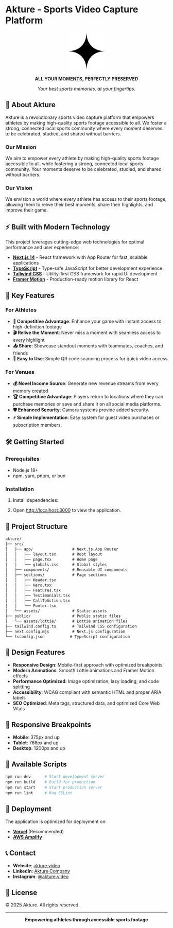 # Akture - Sports Video Capture Platform

<div align="center">
  <img src="src/assets/logo.svg" alt="Akture Logo" width="120" height="120">
  
  **ALL YOUR MOMENTS, PERFECTLY PRESERVED**
  
  *Your best sports memories, at your fingertips.*
</div>

## 🏀 About Akture

Akture is a revolutionary sports video capture platform that empowers athletes
by making high-quality sports footage accessible to all. We foster a strong,
connected local sports community where every moment deserves to be celebrated,
studied, and shared without barriers.

### Our Mission

We aim to empower every athlete by making high-quality sports footage accessible
to all, while fostering a strong, connected local sports community. Your moments
deserve to be celebrated, studied, and shared without barriers.

### Our Vision

We envision a world where every athlete has access to their sports footage,
allowing them to relive their best moments, share their highlights, and improve
their game.

## ⚡ Built with Modern Technology

This project leverages cutting-edge web technologies for optimal performance and
user experience:

- **[Next.js 14](https://nextjs.org/)** - React framework with App Router for
  fast, scalable applications
- **[TypeScript](https://www.typescriptlang.org/)** - Type-safe JavaScript for
  better development experience
- **[Tailwind CSS](https://tailwindcss.com/)** - Utility-first CSS framework for
  rapid UI development
- **[Framer Motion](https://www.framer.com/motion/)** - Production-ready motion
  library for React

## 🚀 Key Features

### For Athletes

- **🎯 Competitive Advantage**: Enhance your game with instant access to
  high-definition footage
- **🎬 Relive the Moment**: Never miss a moment with seamless access to every
  highlight
- **📤 Share**: Showcase standout moments with teammates, coaches, and friends
- **📱 Easy to Use**: Simple QR code scanning process for quick video access

### For Venues

- **💰 Novel Income Source**: Generate new revenue streams from every memory
  created
- **🏆 Competitive Advantage**: Players return to locations where they can
  purchase memories or save and share it on all social media platforms.
- **🛡️ Enhanced Security**: Camera systems provide added security.
- **⚡ Simple Implementation**: Easy system for guest video purchases or
  subscription members.

## 🛠️ Getting Started

### Prerequisites

- Node.js 18+
- npm, yarn, pnpm, or bun

### Installation

1. Install dependencies:

2. Open [http://localhost:3000](http://localhost:3000) to view the application.

## 📁 Project Structure

```
akture/
├── src/
│   ├── app/                 # Next.js App Router
│   │   ├── layout.tsx       # Root layout
│   │   ├── page.tsx         # Home page
│   │   └── globals.css      # Global styles
│   ├── components/          # Reusable UI components
│   ├── sections/            # Page sections
│   │   ├── Header.tsx
│   │   ├── Hero.tsx
│   │   ├── Features.tsx
│   │   ├── Testimonials.tsx
│   │   ├── CallToAction.tsx
│   │   └── Footer.tsx
│   └── assets/              # Static assets
├── public/                  # Public static files
│   └── assets/lottie/       # Lottie animation files
├── tailwind.config.ts       # Tailwind CSS configuration
├── next.config.mjs          # Next.js configuration
└── tsconfig.json           # TypeScript configuration
```

## 🎨 Design Features

- **Responsive Design**: Mobile-first approach with optimized breakpoints
- **Modern Animations**: Smooth Lottie animations and Framer Motion effects
- **Performance Optimized**: Image optimization, lazy loading, and code
  splitting
- **Accessibility**: WCAG compliant with semantic HTML and proper ARIA labels
- **SEO Optimized**: Meta tags, structured data, and optimized Core Web Vitals

## 📱 Responsive Breakpoints

- **Mobile**: 375px and up
- **Tablet**: 768px and up
- **Desktop**: 1200px and up

## 🔧 Available Scripts

```bash
npm run dev      # Start development server
npm run build    # Build for production
npm run start    # Start production server
npm run lint     # Run ESLint
```

## 🚀 Deployment

The application is optimized for deployment on:

- **[Vercel](https://vercel.com/)** (Recommended)
- **[AWS Amplify](https://aws.amazon.com/amplify/)**

## 📞 Contact

- **Website**: [akture.video](https://www.akture.video/)
- **LinkedIn**:
  [Akture Company](https://linkedin.com/company/crazed-entertainment/)
- **Instagram**: [@akture.video](https://instagram.com/akture.video)

## 📄 License

© 2025 Akture. All rights reserved.

---

<div align="center">
  <strong>Empowering athletes through accessible sports footage</strong>
</div>

